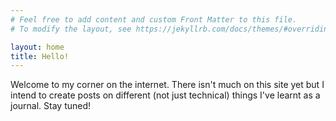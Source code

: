 ```yaml
---
# Feel free to add content and custom Front Matter to this file.
# To modify the layout, see https://jekyllrb.com/docs/themes/#overriding-theme-defaults

layout: home
title: Hello!
---
```


Welcome to my corner on the internet. There isn't much on this site yet but I intend to create posts on different (not just technical) things I've learnt as a journal. Stay tuned!
